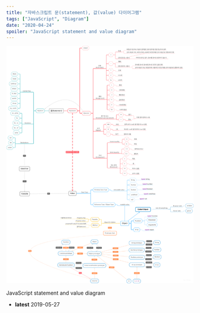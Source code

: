 ```yaml
---
title: "자바스크립트 문(statement), 값(value) 다이어그램"
tags: ["JavaScript", "Diagram"]
date: "2020-04-24"
spoiler: "JavaScript statement and value diagram"
---
```




![Statement and Value](../img/JsStatementAndValue.png)

JavaScript statement and value diagram

- **latest** 2019-05-27